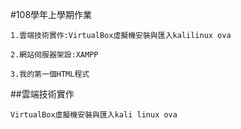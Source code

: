 #108學年上學期作業

```
1.雲端技術實作:VirtualBox虛擬機安裝與匯入kalilinux ova

2.網站伺服器架設:XAMPP

3.我的第一個HTML程式
```

##雲端技術實作

```
VirtualBox虛擬機安裝與匯入kali linux ova
```

###

####

#####

######
